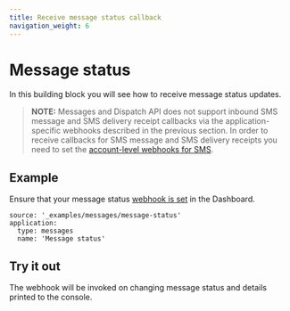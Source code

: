```yaml
---
title: Receive message status callback
navigation_weight: 6
---
```


# Message status

In this building block you will see how to receive message status updates.

> **NOTE:** Messages and Dispatch API does not support inbound SMS message and SMS delivery receipt callbacks via the application-specific webhooks described in the previous section. In order to receive callbacks for SMS message and SMS delivery receipts you need to set the [account-level webhooks for SMS](https://dashboard.nexmo.com/settings).


## Example

Ensure that your message status [webhook is set](/messages/building-blocks/configure-webhooks) in the Dashboard.

```building_blocks
source: '_examples/messages/message-status'
application:
  type: messages
  name: 'Message status'
```

## Try it out

The webhook will be invoked on changing message status and details printed to the console.

